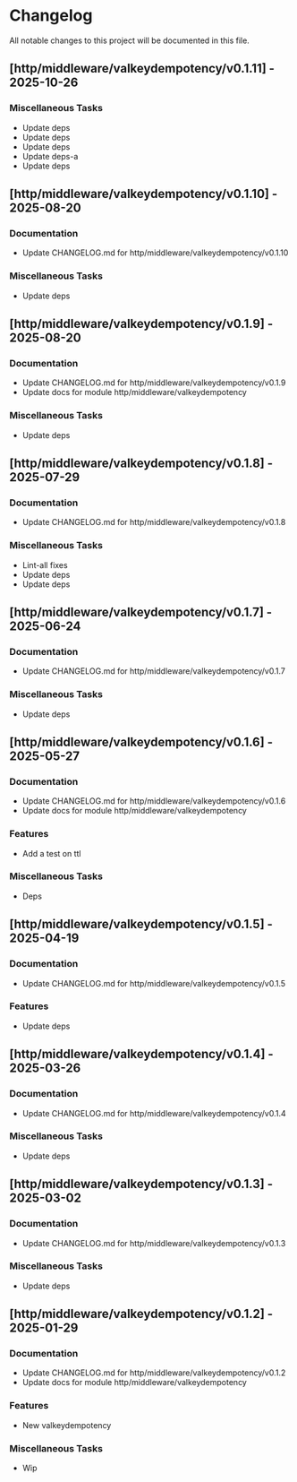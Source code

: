 # Changelog

All notable changes to this project will be documented in this file.

## [http/middleware/valkeydempotency/v0.1.11] - 2025-10-26

### Miscellaneous Tasks

- Update deps
- Update deps
- Update deps
- Update deps-a
- Update deps

## [http/middleware/valkeydempotency/v0.1.10] - 2025-08-20

### Documentation

- Update CHANGELOG.md for http/middleware/valkeydempotency/v0.1.10

### Miscellaneous Tasks

- Update deps

## [http/middleware/valkeydempotency/v0.1.9] - 2025-08-20

### Documentation

- Update CHANGELOG.md for http/middleware/valkeydempotency/v0.1.9
- Update docs for module http/middleware/valkeydempotency

### Miscellaneous Tasks

- Update deps

## [http/middleware/valkeydempotency/v0.1.8] - 2025-07-29

### Documentation

- Update CHANGELOG.md for http/middleware/valkeydempotency/v0.1.8

### Miscellaneous Tasks

- Lint-all fixes
- Update deps
- Update deps

## [http/middleware/valkeydempotency/v0.1.7] - 2025-06-24

### Documentation

- Update CHANGELOG.md for http/middleware/valkeydempotency/v0.1.7

### Miscellaneous Tasks

- Update deps

## [http/middleware/valkeydempotency/v0.1.6] - 2025-05-27

### Documentation

- Update CHANGELOG.md for http/middleware/valkeydempotency/v0.1.6
- Update docs for module http/middleware/valkeydempotency

### Features

- Add a test on ttl

### Miscellaneous Tasks

- Deps

## [http/middleware/valkeydempotency/v0.1.5] - 2025-04-19

### Documentation

- Update CHANGELOG.md for http/middleware/valkeydempotency/v0.1.5

### Features

- Update deps

## [http/middleware/valkeydempotency/v0.1.4] - 2025-03-26

### Documentation

- Update CHANGELOG.md for http/middleware/valkeydempotency/v0.1.4

### Miscellaneous Tasks

- Update deps

## [http/middleware/valkeydempotency/v0.1.3] - 2025-03-02

### Documentation

- Update CHANGELOG.md for http/middleware/valkeydempotency/v0.1.3

### Miscellaneous Tasks

- Update deps

## [http/middleware/valkeydempotency/v0.1.2] - 2025-01-29

### Documentation

- Update CHANGELOG.md for http/middleware/valkeydempotency/v0.1.2
- Update docs for module http/middleware/valkeydempotency

### Features

- New valkeydempotency

### Miscellaneous Tasks

- Wip

<!-- generated by git-cliff -->
